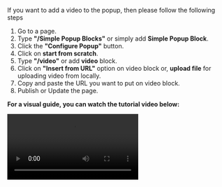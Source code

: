 
If you want to add a video to the popup, then please follow the following steps

1. Go to a page.
2. Type **"/Simple Popup Blocks"** or simply add **Simple Popup Block**.
3. Click the **"Configure Popup"** button.
4. Click on **start from scratch**.
5. Type **"/video"** or add **video** block.
6. Click on **"Insert from URL"** option on video block or, **upload file** for uploading video from locally.
7. Copy and paste the URL you want to put on video block.
8. Publish or Update the page. 

**For a visual guide, you can watch the tutorial video below:**

![type:video](/video/popup.mp4)